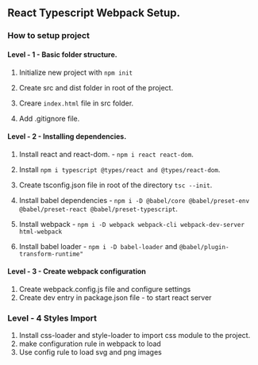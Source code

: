 ## React Typescript Webpack Setup.

### How to setup project

#### Level - 1 - Basic folder structure.

1. Initialize new project with `npm init`

2. Create src and dist folder in root of the project.

3. Creare `index.html` file in src folder.

4. Add .gitignore file.

#### Level - 2 - Installing dependencies.

1. Install react and react-dom. - `npm i react react-dom`.

2. Install `npm i typescript @types/react and @types/react-dom`.

3. Create tsconfig.json file in root of the directory `tsc --init`.

4. Install babel dependencies - `npm i -D @babel/core @babel/preset-env @babel/preset-react @babel/preset-typescript`.

5. Install webpack - `npm i -D webpack webpack-cli webpack-dev-server html-webpack`

6. Install babel loader - `npm i -D babel-loader` and `@babel/plugin-transform-runtime"`

#### Level - 3 - Create webpack configuration

1. Create webpack.config.js file and configure settings
2. Create dev entry in package.json file - to start react server

### Level - 4 Styles Import

1. Install css-loader and style-loader to import css module to the project.
2. make configuration rule in webpack to load
3. Use config rule to load svg and png images
